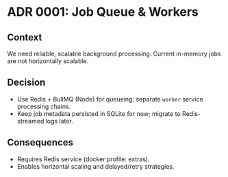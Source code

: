 ADR 0001: Job Queue & Workers
=============================

Context
-------
We need reliable, scalable background processing. Current in-memory jobs are not horizontally scalable.

Decision
--------
- Use Redis + BullMQ (Node) for queueing; separate `worker` service processing chains.
- Keep job metadata persisted in SQLite for now; migrate to Redis-streamed logs later.

Consequences
------------
- Requires Redis service (docker profile: extras).
- Enables horizontal scaling and delayed/retry strategies.

